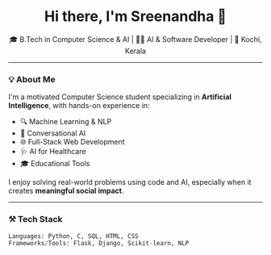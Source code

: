 <h1 align="center">Hi there, I'm Sreenandha 👋</h1>

<p align="center">
  🎓 B.Tech in Computer Science & AI | 👩‍💻 AI & Software Developer | 📍 Kochi, Kerala
</p>

---

### 💡 About Me

I'm a motivated Computer Science student specializing in **Artificial Intelligence**, with hands-on experience in:

- 🔍 Machine Learning & NLP
- 🧠 Conversational AI
- 🌐 Full-Stack Web Development
- 🩺 AI for Healthcare
- 🎓 Educational Tools

I enjoy solving real-world problems using code and AI, especially when it creates **meaningful social impact**.

---

### ⚒️ Tech Stack

```python
Languages: Python, C, SQL, HTML, CSS
Frameworks/Tools: Flask, Django, Scikit-learn, NLP

